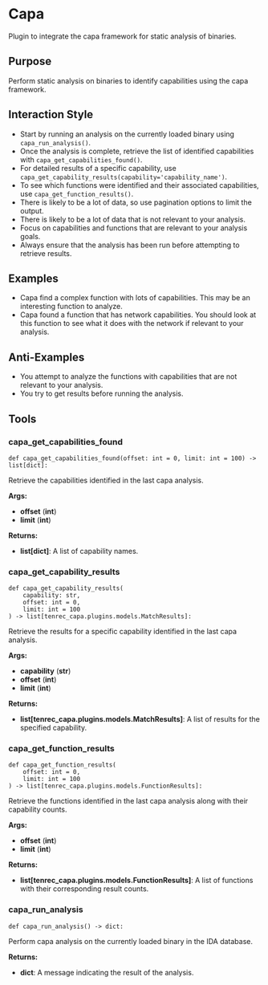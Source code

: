 # Capa

Plugin to integrate the capa framework for static analysis of binaries.

## Purpose
Perform static analysis on binaries to identify capabilities using the capa framework.

## Interaction Style
- Start by running an analysis on the currently loaded binary using `capa_run_analysis()`.
- Once the analysis is complete, retrieve the list of identified capabilities with `capa_get_capabilities_found()`.
- For detailed results of a specific capability, use `capa_get_capability_results(capability='capability_name')`.
- To see which functions were identified and their associated capabilities, use `capa_get_function_results()`.
- There is likely to be a lot of data, so use pagination options to limit the output.
- There is likely to be a lot of data that is not relevant to your analysis.
- Focus on capabilities and functions that are relevant to your analysis goals.
- Always ensure that the analysis has been run before attempting to retrieve results.

## Examples
- Capa find a complex function with lots of capabilities. This may be an interesting function to analyze.
- Capa found a function that has network capabilities. You should look at this function to see what it does with the network if relevant to your analysis.

## Anti-Examples
- You attempt to analyze the functions with capabilities that are not relevant to your analysis.
- You try to get results before running the analysis.




## Tools

### capa_get_capabilities_found

```function
def capa_get_capabilities_found(offset: int = 0, limit: int = 100) -> list[dict]:
```
Retrieve the capabilities identified in the last capa analysis.

**Args:**
- **<span class='parameter'>offset</span>** (**<span class='return-type'>int</span>**)
- **<span class='parameter'>limit</span>** (**<span class='return-type'>int</span>**)

**Returns:**
- **<span class='return-type'>list[dict]</span>**: A list of capability names.


### capa_get_capability_results

```function
def capa_get_capability_results(
    capability: str,
    offset: int = 0,
    limit: int = 100
) -> list[tenrec_capa.plugins.models.MatchResults]:
```
Retrieve the results for a specific capability identified in the last capa analysis.

**Args:**
- **<span class='parameter'>capability</span>** (**<span class='return-type'>str</span>**)
- **<span class='parameter'>offset</span>** (**<span class='return-type'>int</span>**)
- **<span class='parameter'>limit</span>** (**<span class='return-type'>int</span>**)

**Returns:**
- **<span class='return-type'>list[tenrec_capa.plugins.models.MatchResults]</span>**: A list of results for the specified capability.


### capa_get_function_results

```function
def capa_get_function_results(
    offset: int = 0,
    limit: int = 100
) -> list[tenrec_capa.plugins.models.FunctionResults]:
```
Retrieve the functions identified in the last capa analysis along with their capability counts.

**Args:**
- **<span class='parameter'>offset</span>** (**<span class='return-type'>int</span>**)
- **<span class='parameter'>limit</span>** (**<span class='return-type'>int</span>**)

**Returns:**
- **<span class='return-type'>list[tenrec_capa.plugins.models.FunctionResults]</span>**: A list of functions with their corresponding result counts.


### capa_run_analysis

```function
def capa_run_analysis() -> dict:
```
Perform capa analysis on the currently loaded binary in the IDA database.

**Returns:**
- **<span class='return-type'>dict</span>**: A message indicating the result of the analysis.
